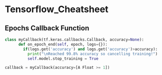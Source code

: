 # Tensorflow_Cheatsheet
## Epochs Callback Function
```py
class myCallback(tf.keras.callbacks.Callback, accuracy=None):
      def on_epoch_end(self, epoch, logs={}):
        if(logs.get('accuracy') and logs.get('accuracy')>accuracy):
          print("\nReached 99.8% accuracy so cancelling training!")
          self.model.stop_training = True

callback = myCallback(accuracy=[A Float >= 1])
```
